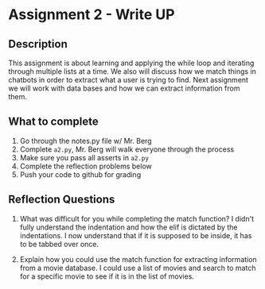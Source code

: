 # Assignment 2 - Write UP

## Description
This assignment is about learning and applying the while loop and iterating through multiple lists at a time.  We also will discuss how we match things in chatbots in order to extract what a user is trying to find.  Next assignment we will work with data bases and how we can extract information from them.

## What to complete
1. Go through the notes.py file w/ Mr. Berg
2. Complete `a2.py`, Mr. Berg will walk everyone through the process
3. Make sure you pass all asserts in `a2.py`
4. Complete the reflection problems below
5. Push your code to github for grading

## Reflection Questions
1. What was difficult for you while completing the match function?
I didn't fully understand the indentation and how the elif is dictated by the indentations. I now understand that if it is supposed to be inside, it has to be tabbed over once.


2. Explain how you could use the match function for extracting information from a movie database.
I could use a list of movies and search to match for a specific movie to see if it is in the list of movies.

